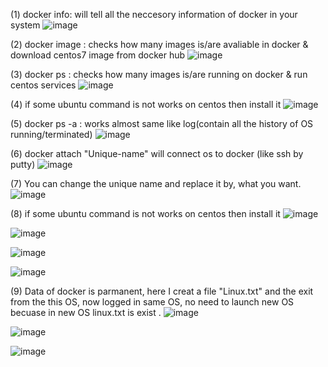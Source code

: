 
(1) docker info:  will tell all the neccesory information of docker in your system
![image](https://user-images.githubusercontent.com/49730521/84571407-8b3b7380-adb0-11ea-89bd-978410dec093.png)

(2) docker image : checks how many images is/are avaliable in docker & download centos7 image from docker hub 
![image](https://user-images.githubusercontent.com/49730521/84571495-1ddc1280-adb1-11ea-9316-02e44579a15a.png)

(3) docker ps : checks how many images is/are running on docker & run centos services 
![image](https://user-images.githubusercontent.com/49730521/84571507-3815f080-adb1-11ea-9f4f-eb21b18232b4.png)

(4) if some ubuntu command is not works on centos then install it 
![image](https://user-images.githubusercontent.com/49730521/84571526-57ad1900-adb1-11ea-816a-e47a6bfc2aae.png)

(5) docker ps -a : works almost same like log(contain all the history of OS running/terminated)
![image](https://user-images.githubusercontent.com/49730521/84571543-76131480-adb1-11ea-90d8-975321fcfb72.png)

(6) docker attach "Unique-name" will connect os to docker (like ssh by putty)
![image](https://user-images.githubusercontent.com/49730521/84571573-9f33a500-adb1-11ea-9d4e-3df3ebacbdc2.png)

(7) You can change the unique name and replace it by, what you want. 
![image](https://user-images.githubusercontent.com/49730521/84571608-ea4db800-adb1-11ea-9831-5aad301d8c81.png)

(8) if some ubuntu command is not works on centos then install it
![image](https://user-images.githubusercontent.com/49730521/84571635-1c5f1a00-adb2-11ea-9649-8328a24004aa.png)

![image](https://user-images.githubusercontent.com/49730521/84571671-4c0e2200-adb2-11ea-9334-73ca2d35de3d.png)

![image](https://user-images.githubusercontent.com/49730521/84571685-6811c380-adb2-11ea-842d-b1c8c214726d.png)

![image](https://user-images.githubusercontent.com/49730521/84571706-95f70800-adb2-11ea-923a-8f124bcd6515.png)

(9) Data of docker is parmanent, here I creat a file "Linux.txt" and the exit from the this OS, now logged in same OS, no need to launch new OS becuase in new OS linux.txt is exist .
![image](https://user-images.githubusercontent.com/49730521/84571821-862bf380-adb3-11ea-8382-9fa90790a98f.png)

![image](https://user-images.githubusercontent.com/49730521/84571839-ac519380-adb3-11ea-8669-87f4df1c3fd1.png)

![image](https://user-images.githubusercontent.com/49730521/84571866-d440f700-adb3-11ea-8867-10f664344739.png)
